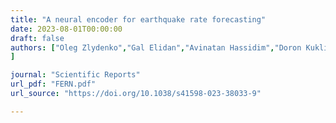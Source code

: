```yaml
---
title: "A neural encoder for earthquake rate forecasting"
date: 2023-08-01T00:00:00
draft: false
authors: ["Oleg Zlydenko","Gal Elidan","Avinatan Hassidim","Doron Kukliansky","Yossi Matias","Brendan Meade","Alexandra Molchanov","Sella Nevo","Yohai Bar-Sinai",
]

journal: "Scientific Reports"
url_pdf: "FERN.pdf"
url_source: "https://doi.org/10.1038/s41598-023-38033-9"

---
```

